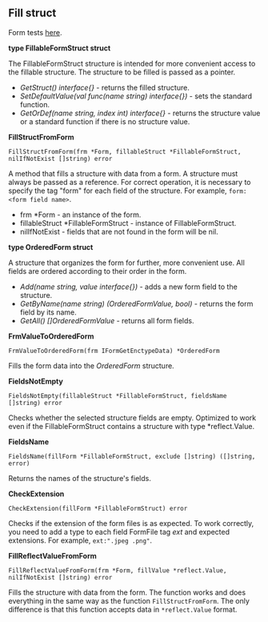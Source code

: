 ## Fill struct

Form tests [here](https://github.com/uwine4850/foozy/tree/master/tests/formtest).

__type FillableFormStruct struct__

The FillableFormStruct structure is intended for more convenient access to the fillable structure.
The structure to be filled is passed as a pointer.

* _GetStruct() interface{}_ - returns the filled structure.<br>
* _SetDefaultValue(val func(name string) interface{})_ - sets the standard function.<br>
* _GetOrDef(name string, index int) interface{}_ - returns the structure value or a standard function if there is no structure value.<br>

__FillStructFromForm__
```
FillStructFromForm(frm *Form, fillableStruct *FillableFormStruct, nilIfNotExist []string) error
```
A method that fills a structure with data from a form.
A structure must always be passed as a reference.
For correct operation, it is necessary to specify the tag "form" for each field of the structure. For example, `form:<form field name>`.
* frm *Form - an instance of the form.
* fillableStruct *FillableFormStruct - instance of FillableFormStruct.
* nilIfNotExist - fields that are not found in the form will be nil.

__type OrderedForm struct__

A structure that organizes the form for further, more convenient use. All fields are ordered according to their order in the form.

* _Add(name string, value interface{})_ - adds a new form field to the structure.<br>
* _GetByName(name string) (OrderedFormValue, bool)_ - returns the form field by its name.<br>
* _GetAll() []OrderedFormValue_ - returns all form fields.<br>

__FrmValueToOrderedForm__
```
FrmValueToOrderedForm(frm IFormGetEnctypeData) *OrderedForm
```
Fills the form data into the *OrderedForm* structure.

__FieldsNotEmpty__
```
FieldsNotEmpty(fillableStruct *FillableFormStruct, fieldsName []string) error
```
Checks whether the selected structure fields are empty.
Optimized to work even if the FillableFormStruct contains a structure with type *reflect.Value.

__FieldsName__
```
FieldsName(fillForm *FillableFormStruct, exclude []string) ([]string, error)
```
Returns the names of the structure's fields.

__CheckExtension__
```
CheckExtension(fillForm *FillableFormStruct) error
```
Checks if the extension of the form files is as expected. To work correctly, you need to add a type to each field 
FormFile tag *ext* and expected extensions. For example, `ext:".jpeg .png"`.

__FillReflectValueFromForm__
```
FillReflectValueFromForm(frm *Form, fillValue *reflect.Value, nilIfNotExist []string) error
```
Fills the structure with data from the form.
The function works and does everything in the same way as the function `FillStructFromForm`.
The only difference is that this function accepts data in `*reflect.Value` format.